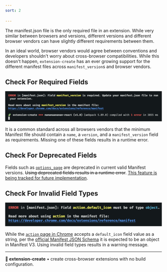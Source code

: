 ```yaml
---
sort: 2

---
```


The manifest.json file is the only required file in an extension. While very similar between browsers and versions, different versions and different browser vendors can have slightly different requirements between them.

In an ideal world, browser vendors would agree between conventions and developers shouldn't worry about cross-browser compatibilities. While this doesn't happen, `extension-create` has an ever growing support for the different manifest files across `manifest_version`s and browser vendors.

## Check For Required Fields

![Required Field](../assets/required_field.png)

It is a common standard across all browsers vendors that the minimum Manifest file should contain a `name`, a `version`, and a `manifest_version` field as requirements. Missing one of these fields results in a runtime error.

## Check For Deprecated Fields

Fields such as [`options_page`](https://developer.mozilla.org/en-US/docs/Mozilla/Add-ons/WebExtensions/manifest.json/options_page) are deprecated in current valid Manifest versions. ~~Using deprecated fields results in a runtime error~~. [This feature is being tracked for future implementation](https://github.com/cezaraugusto/extension-create/issues/43).
## Check For Invalid Field Types

![Invalid Field](../assets/invalid_field.png)

While the [`action` page in Chrome](https://developer.chrome.com/docs/extensions/reference/api/action) accepts a `default_icon` field value as a string, per the [official Manifest JSON Schema](https://json.schemastore.org/chrome-manifest.json) it is expected to be an object in Manifest V3. Using invalid field types results in a warning message.

<!-- 
## Check If Field is Supported By The Manifest Version

While the [`web_accessible_resources`](https://developer.chrome.com/docs/extensions/develop/migrate/manifest) field accepts an array of strings in Manifest V2, in Manifest V3 it is set as an array of objects. ~~Using fields not supported by the current `manifest_version` results in an error message~~. [This feature is being tracked for future implementation](https://github.com/cezaraugusto/extension-create/issues/42).

## Check If Field is Supported By The Current Browser

The property `theme_icons` of [`browser_action`](https://developer.mozilla.org/en-US/docs/Mozilla/Add-ons/WebExtensions/manifest.json/browser_action) enables you to specify different icons for themes depending on whether Firefox detects that the theme uses dark or light text, but it has no effect in Chrome. ~~Using fields not supported by the current browser results in a warning message~~. [This feature is being tracked for future implementation](https://github.com/cezaraugusto/extension-create/issues/39).
-->
---

**🧩 extension-create** • create cross-browser extensions with no build configuration.
